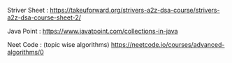 Striver Sheet :
https://takeuforward.org/strivers-a2z-dsa-course/strivers-a2z-dsa-course-sheet-2/

Java Point :
https://www.javatpoint.com/collections-in-java

Neet Code :
(topic wise algorithms)
https://neetcode.io/courses/advanced-algorithms/0